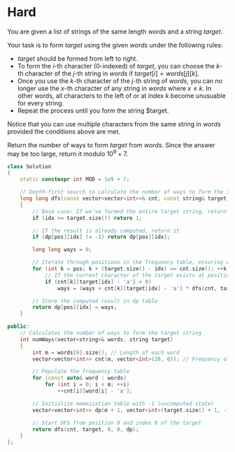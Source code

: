 # Hard

You are given a list of strings of the same length $words$ and a string $target$.

Your task is to form $target$ using the given $words$ under the following rules:

- $target$ should be formed from left to right.
- To form the $i$-th character (0-indexed) of $target$, you can choose the $k$-th character of the $j$-th string in $words$ if $target[i] = words[j][k]$.
- Once you use the $k$-th character of the $j$-th string of $words$, you can no longer use the $x$-th character of any string in $words$ where $x \leq k$. In other words, all characters to the left of or at index $k$ become unusuable for every string.
- Repeat the process until you form the string $target.

Notice that you can use multiple characters from the same string in $words$ provided the conditions above are met.

Return the number of ways to form $target$ from $words$. Since the answer may be too large, return it modulo $10^9 + 7$.

```cpp
class Solution
{
    static constexpr int MOD = 1e9 + 7;

    // Depth-first search to calculate the number of ways to form the target string.
    long long dfs(const vector<vector<int>>& cnt, const string& target, int pos, int idx, vector<vector<int>>& dp)
    {
        // Base case: If we've formed the entire target string, return 1 (valid way found)
        if (idx >= target.size()) return 1;

        // If the result is already computed, return it
        if (dp[pos][idx] != -1) return dp[pos][idx];

        long long ways = 0;

        // Iterate through positions in the frequency table, ensuring enough space for the remaining target
        for (int k = pos; k + (target.size() - idx) <= cnt.size(); ++k)
            // If the current character of the target exists at position k, calculate recursively
            if (cnt[k][target[idx] - 'a'] > 0)
                ways = (ways + cnt[k][target[idx] - 'a'] * dfs(cnt, target, k + 1, idx + 1, dp)) % MOD;

        // Store the computed result in dp table
        return dp[pos][idx] = ways;
    }

public:
    // Calculates the number of ways to form the target string 
    int numWays(vector<string>& words, string target)
    {
        int m = words[0].size(); // Length of each word
        vector<vector<int>> cnt(m, vector<int>(26, 0)); // Frequency of each character at each position

        // Populate the frequency table
        for (const auto& word : words)
            for (int i = 0; i < m; ++i)
                ++cnt[i][word[i] - 'a'];

        // Initialize memoization table with -1 (uncomputed state)
        vector<vector<int>> dp(m + 1, vector<int>(target.size() + 1, -1));

        // Start DFS from position 0 and index 0 of the target
        return dfs(cnt, target, 0, 0, dp);
    }
};

```
